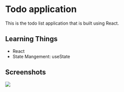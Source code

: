 # Todo  application

This is the todo list application that is built using React.

## Learning Things

<ul>
<li>React </li>
<li>State Mangement: useState </li>
</ul>

## Screenshots
<img src='src/assets/Screenshot 2024-03-05 at 11.58.54 PM.png'>